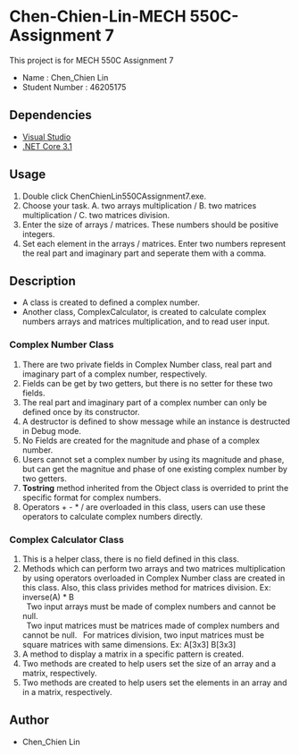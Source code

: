 # Chen-Chien-Lin-MECH 550C-Assignment 7

This project is for MECH 550C Assignment 7
* Name : Chen_Chien Lin
* Student Number : 46205175

## Dependencies
* [Visual Studio](https://visualstudio.microsoft.com/downloads)
* [.NET Core 3.1](https://docs.microsoft.com/en-us/dotnet/core/install/sdk?pivots=os-windows)

## Usage 
1. Double click ChenChienLin550CAssignment7.exe.
2. Choose your task. A. two arrays multiplication / B. two matrices multiplication / C. two matrices division. 
3. Enter the size of arrays / matrices. These numbers should be positive integers.
4. Set each element in the arrays / matrices. Enter two numbers represent the real part and imaginary part and seperate them with a comma.

## Description
* A class is created to defined a complex number.
* Another class, ComplexCalculator, is created to calculate complex numbers arrays and matrices multiplication, and to read user input.

### Complex Number Class
1. There are two private fields in Complex Number class, real part and imaginary part of a complex number, respectively.
2. Fields can be get by two getters, but there is no setter for these two fields.
3. The real part and imaginary part of a complex number can only be defined once by its constructor.
4. A destructor is defined to show message while an instance is destructed in Debug mode.
5. No Fields are created for the magnitude and phase of a complex number.
6. Users cannot set a complex number by using its magnitude and phase,
   but can get the magnitue and phase of one existing complex number by two getters.
7. **Tostring** method inherited from the Object class is overrided to print the specific format for complex numbers.    
8. Operators + - * / are overloaded in this class, users can use these operators to calculate complex numbers directly.

### Complex Calculator Class
1. This is a helper class, there is no field defined in this class.
2. Methods which can perform two arrays and two matrices multiplication by using operators overloaded in Complex Number class
   are created in this class. Also, this class privides method for matrices division. Ex: inverse(A) * B <br/>
&ensp;Two input arrays must be made of complex numbers and cannot be null.<br/>
&ensp;Two input matrices must be matrices made of complex numbers and cannot be null.
&ensp;For matrices division, two input matrices must be square matrices with same dimensions. Ex: A[3x3] B[3x3]
4. A method to display a matrix in a specific pattern is created.
5. Two methods are created to help users set the size of an array and a matrix, respectively.
6. Two methods are created to help users set the elements in an array and in a matrix, respectively.

## Author
* Chen_Chien Lin

